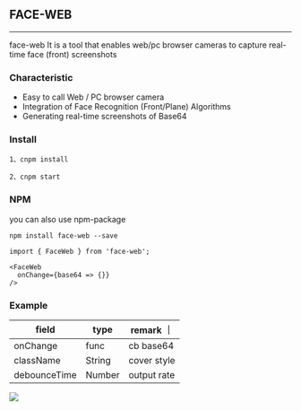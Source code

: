 ## FACE-WEB
---
face-web It is a tool that enables web/pc browser cameras to capture real-time face (front) screenshots

### Characteristic
- Easy to call Web / PC browser camera
- Integration of Face Recognition (Front/Plane) Algorithms
- Generating real-time screenshots of Base64


### Install

```
1、cnpm install
```

```
2、cnpm start
```

### NPM
you can also use npm-package

```
npm install face-web --save
```

```
import { FaceWeb } from 'face-web';

<FaceWeb
  onChange={base64 => {}}
/>
```

### Example

|  field   | type  | remark ｜
|  ----  | ----  | ---- |
| onChange  | func | cb base64 |
| className  | String | cover style |
| debounceTime  | Number | output rate |

![](https://user-gold-cdn.xitu.io/2019/8/28/16cd63c979362b67?w=373&h=811&f=gif&s=4081843)
